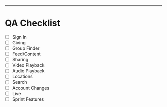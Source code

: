 ---

# QA Checklist

- [ ] Sign In
- [ ] Giving
- [ ] Group Finder
- [ ] Feed/Content
- [ ] Sharing
- [ ] Video Playback
- [ ] Audio Playback
- [ ] Locations
- [ ] Search
- [ ] Account Changes
- [ ] Live
- [ ] Sprint Features
